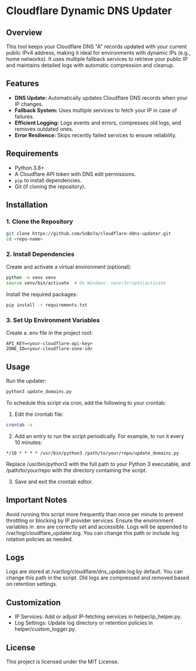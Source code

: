 # Cloudflare Dynamic DNS Updater

## Overview

This tool keeps your Cloudflare DNS "A" records updated with your current public IPv4 address, making it ideal for environments with dynamic IPs (e.g., home networks). It uses multiple fallback services to retrieve your public IP and maintains detailed logs with automatic compression and cleanup.

## Features

- **DNS Update:** Automatically updates Cloudflare DNS records when your IP changes.
- **Fallback System:** Uses multiple services to fetch your IP in case of failures.
- **Efficient Logging:** Logs events and errors, compresses old logs, and removes outdated ones.
- **Error Resilience:** Skips recently failed services to ensure reliability.

## Requirements

- Python 3.8+
- A Cloudflare API token with DNS edit permissions.
- `pip` to install dependencies.
- Git (if cloning the repository).

## Installation

### 1. Clone the Repository

```bash
git clone https://github.com/SoBo7a/cloudflare-ddns-updater.git
cd <repo-name>
```

### 2. Install Dependencies
Create and activate a virtual environment (optional):

```bash
python -m venv venv
source venv/bin/activate  # On Windows: venv\Scripts\activate
```

Install the required packages:
```bash
pip install -r requirements.txt
```

### 3. Set Up Environment Variables
Create a .env file in the project root:
```
API_KEY=<your-cloudflare-api-key>
ZONE_ID=<your-cloudflare-zone-id>
```

## Usage
Run the updater:

```bash
python3 update_domains.py
```

To schedule this script via cron, add the following to your crontab:

1. Edit the crontab file:
```bash
crontab -e
```

2. Add an entry to run the script periodically. For example, to run it every 10 minutes:
```
*/10 * * * * /usr/bin/python3 /path/to/your/repo/update_domains.py
```
Replace /usr/bin/python3 with the full path to your Python 3 executable, and /path/to/your/repo with the directory containing the script.

3. Save and exit the crontab editor.

## Important Notes
Avoid running this script more frequently than once per minute to prevent throttling or blocking by IP provider services.
Ensure the environment variables in .env are correctly set and accessible.
Logs will be appended to /var/log/cloudflare_updater.log. You can change this path or include log rotation policies as needed.

## Logs
Logs are stored at /var/log/cloudflare/dns_update.log by default. You can change this path in the script. Old logs are compressed and removed based on retention settings.

## Customization
- IP Services: Add or adjust IP-fetching services in helper/ip_helper.py.
- Log Settings: Update log directory or retention policies in helper/custom_logger.py.

## License
This project is licensed under the MIT License.